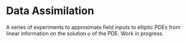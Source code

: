 # Data Assimilation

A series of experiments to approximate field inputs to elliptic PDEs from linear information on the solution $u$ of the PDE. Work in progress.
